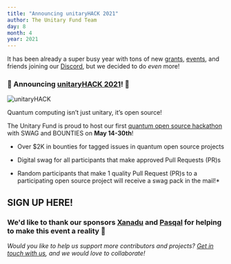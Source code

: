 ```yaml
---
title: "Announcing unitaryHACK 2021"
author: The Unitary Fund Team
day: 8 
month: 4
year: 2021
---
```

It has been already a super busy year with tons of new [grants](https://www.tutorialspoint.com/grants.html), [events](https://www.tutorialspoint.com/talks.html), and friends joining our [Discord](http://discord.unitary.fund/), but we decided to do _even_ more!  

### 🥁 Announcing [unitaryHACK 2021](http://hack2021.unitary.fund/)! 🥁


![unitaryHACK](https://www.tutorialspoint.com/logos/unitaryHACK-logo-date.png)



  
Quantum computing isn’t just unitary, it’s open source!

  
The Unitary Fund is proud to host our first [quantum open source hackathon](http://hack2021.unitary.fund/) with SWAG and BOUNTIES on **May 14-30th**!  

- Over $2K in bounties for tagged issues in quantum open source projects
  
- Digital swag for all participants that make approved Pull Requests (PR)s
  
- Random participants that make 1 quality Pull Request (PR)s to a participating open source project will receive a swag pack in the mail!*
  
## **SIGN UP HERE!**  

### We'd like to thank our sponsors [Xanadu](https://xanadu.ai/) and [Pasqal](https://pasqal.io/) for helping to make this event a reality 💖

  
  
_Would you like to help us support more contributors and projects? [Get in touch with us](mailto:sarah@unitary.fund), and we would love to collaborate!_
